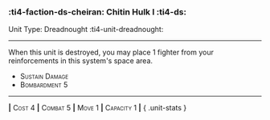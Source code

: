 ### :ti4-faction-ds-cheiran: **Chitin Hulk I** :ti4-ds:

Unit Type: Dreadnought :ti4-unit-dreadnought:

---

When this unit is destroyed, you may place 1 fighter from your reinforcements in this system's space area.

* <span style="font-variant:small-caps;">Sustain Damage</span> 
* <span style="font-variant:small-caps;">Bombardment 5</span> 


---

__|__ <span style="font-variant:small-caps;">Cost 4</span> __|__ <span style="font-variant:small-caps;">Combat 5</span> __|__ <span style="font-variant:small-caps;">Move 1</span> __|__ <span style="font-variant:small-caps;">Capacity 1</span> __|__
{ .unit-stats }
